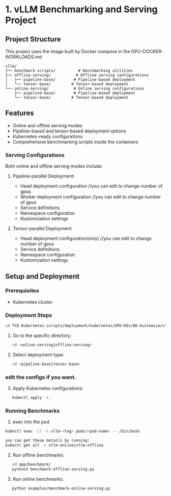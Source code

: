 # 1. vLLM Benchmarking and Serving Project

## Project Structure
This project uses the image built by Docker compose in the GPU-DOCKER-WORKLOADS.md
```
vllm/
├── benchmark-scripts/          # Benchmarking utilities
├── offline-serving/           # Offline serving configurations
│   ├── pipeline-base/        # Pipeline-based deployment
│   └── tensor-base/         # Tensor-based deployment
└── online-serving/           # Online serving configurations
    ├── pipeline-base/        # Pipeline-based deployment
    └── tensor-base/         # Tensor-based deployment
```

## Features

- Online and offline serving modes
- Pipeline-based and tensor-based deployment options
- Kubernetes-ready configurations
- Comprehensive benchmarking scripts inside the containers.

### Serving Configurations

Both online and offline serving modes include:

1. Pipeline-parallel Deployment:
   - Head deployment configuration //you can edit to change number of gpus
   - Worker deployment configuration //you can edit to change number of gpus
   - Service definitions
   - Namespace configuration
   - Kustomization settings

2. Tensor-parallel Deployment:
   - Head deployment configuration(only) //you can edit to change number of gpus
   - Service definitions
   - Namespace configuration
   - Kustomization settings
## Setup and Deployment

### Prerequisites

- Kubernetes cluster

### Deployment Steps
```bash
cd TCE-Kubernetes-scripts/deployment/kubernetes/GPU-K8s/06-kustomize/vllm/
```

1. Go to the specific directory:
```bash
   cd <online-serving|offline-serving>
```

2. Select deployment type:
```bash
   cd <pipeline-base|tensor-base>
```
### edit the configs if you want.
3. Apply Kubernetes configurations:
```bash
   kubectl apply -k .
```

### Running Benchmarks

1. exec into the pod
```bash
kubectl exec -it -n vllm-<tag> pods/<pod-name> -- /bin/bash

you can get these details by running:
kubectl get all -n vllm-online|vllm-offline
```
2. Run offline benchmarks:
```bash
   cd app/benchmark/
   python3 benchmark-offline-serving.py
```

3. Run online benchmarks:
```bash
   python examples/benchmark-online-serving.py
```